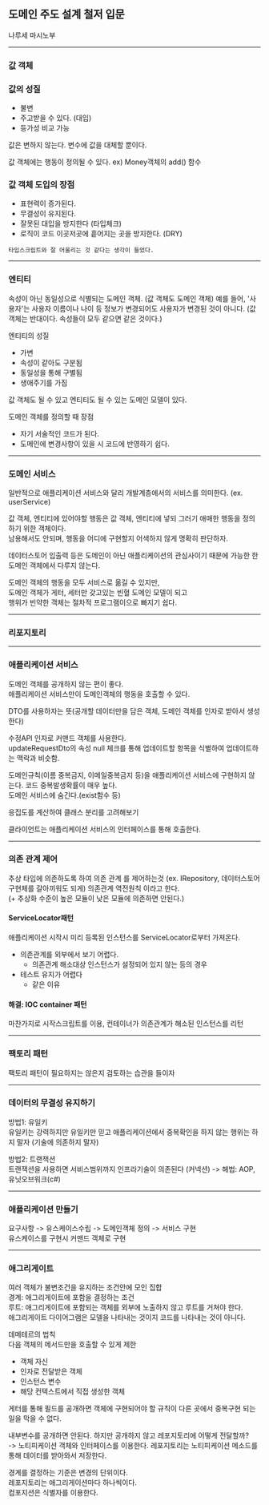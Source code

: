 ## 도메인 주도 설계 철저 입문

나루세 마시노부

---

### 값 객체

### 값의 성질

- 불변
- 주고받을 수 있다. (대입)
- 등가성 비교 가능

값은 변하지 않는다. 변수에 값을 대체할 뿐이다.

값 객체에는 행동이 정의될 수 있다. ex) Money객체의 add() 함수

### 값 객체 도입의 장점

- 표현력이 증가된다.
- 무결성이 유지된다.
- 잘못된 대입을 방지한다 (타입체크)
- 로직이 코드 이곳저곳에 흩어지는 곳을 방지한다. (DRY)

`타입스크립트와 잘 어울리는 것 같다는 생각이 들었다.`

---

### 엔티티

속성이 아닌 동일성으로 식별되는 도메인 객체. (값 객체도 도메인 객체)
예를 들어, '사용자'는 사용자 이름이나 나이 등 정보가 변경되어도 사용자가 변경된 것이 아니다.
(값 객체는 반대이다. 속성들이 모두 같으면 같은 것이다.)

엔티티의 성질

- 가변
- 속성이 같아도 구분됨
- 동일성을 통해 구별됨
- 생애주기를 가짐

값 객체도 될 수 있고 엔티티도 될 수 있는 도메인 모델이 있다.

도메인 객체를 정의할 때 장점

- 자기 서술적인 코드가 된다.
- 도메인에 변경사항이 있을 시 코드에 반영하기 쉽다.

---

### 도메인 서비스

일반적으로 애플리케이션 서비스와 달리 개발계층에서의 서비스를 의미한다. (ex. userService)

값 객체, 엔티티에 있어야할 행동은 값 객체, 엔티티에 넣되 그러기 애매한 행동을 정의하기 위한 객체이다.  
남용해서도 안되며, 행동을 어디에 구현할지 어색하지 않게 명확히 판단하자.

데이터스토어 입출력 등은 도메인이 아닌 애플리케이션의 관심사이기 때문에 가능한 한 도메인 객체에서 다루지 않는다.

도메인 객체의 행동을 모두 서비스로 옮길 수 있지만,  
도메인 객체가 게터, 세터만 갖고있는 빈혈 도메인 모델이 되고  
행위가 빈약한 객체는 절차적 프로그램이으로 빠지기 쉽다.

---

### 리포지토리

---

### 애플리케이션 서비스

도메인 객체를 공개하지 않는 편이 좋다.  
애플리케이션 서비스만이 도메인객체의 행동을 호출할 수 있다.

DTO를 사용하자는 뜻(공개할 데이터만을 담은 객체, 도메인 객체를 인자로 받아서 생성한다)

수정API 인자로 커맨드 객체를 사용한다.  
updateRequestDto의 속성 null 체크를 통해 업데이트할 항목을 식별하여 업데이트하는 맥락과 비슷함.

도메인규칙(이름 중복금지, 이메일중복금지 등)을 애플리케이션 서비스에 구현하지 않는다. 코드 중복발생확률이 매우 높다.  
도메인 서비스에 숨긴다.(exist함수 등)

응집도를 계산하여 클래스 분리를 고려해보기

클라이언트는 애플리케이션 서비스의 인터페이스를 통해 호출한다.

---

### 의존 관계 제어

추상 타입에 의존하도록 하여 의존 관계 를 제어하는것 (ex. IRepository, 데이터스토어 구현체를 갈아끼워도 되게) 의존관계 역전원칙 이라고 한다.  
(+ 추상화 수준이 높은 모듈이 낮은 모듈에 의존하면 안된다.)

#### ServiceLocator패턴

애플리케이션 시작시 미리 등록된 인스턴스를 ServiceLocator로부터 가져온다.

- 의존관계를 외부에서 보기 어렵다.
  - 의존관계 해소대상 인스턴스가 설정되어 있지 않는 등의 경우
- 테스트 유지가 어렵다
  - 같은 이유

#### 해결: IOC container 패턴

마찬가지로 시작스크립트를 이용, 컨테이너가 의존관계가 해소된 인스턴스를 리턴

---

### 팩토리 패턴

팩토리 패턴이 필요하지는 않은지 검토하는 습관을 들이자

---

### 데이터의 무결성 유지하기

방법1: 유일키  
유일키는 강력하지만 유일키만 믿고 애플리케이션에서 중복확인을 하지 않는 행위는 하지 말자 (기술에 의존하지 말자)

방법2: 트랜잭션  
트랜잭션을 사용하면 서비스범위까지 인프라기술이 의존된다 (커넥션) -> 해법: AOP, 유닛오브워크(c#)

---

### 애플리케이션 만들기

요구사항 -> 유스케이스수립 -> 도메인객체 정의 -> 서비스 구현  
유스케이스를 구현시 커맨드 객체로 구현

---

### 애그리게이트

여러 객체가 불변조건을 유지하는 조건안에 모인 집합  
경계: 애그리게이트에 포함을 결정하는 조건  
루트: 애그리게이트에 포함되는 객체를 외부에 노출하지 않고 루트를 거쳐야 한다.  
애그리게이트 다이어그램은 모델을 나타내는 것이지 코드를 나타내는 것이 아니다.

데메테르의 법칙  
다음 객체의 메서드만을 호출할 수 있게 제한

- 객체 자신
- 인자로 전달받은 객체
- 인스턴스 변수
- 해당 컨텍스트에서 직접 생성한 객체

게터를 통해 필드를 공개하면 객체에 구현되어야 할 규칙이 다른 곳에서 중복구현 되는 일을 막을 수 없다.

내부변수를 공개하면 안된다. 하지만 공개하지 않고 레포지토리에 어떻게 전달할까?  
-> 노티피케이션 객체와 인터페이스를 이용한다. 레포지토리는 노티피케이션 메소드를 통해 데이터를 받아와서 저장한다.

경계를 결정하는 기준은 변경의 단위이다.  
레포지토리는 애그리게이션마다 하나씩이다.  
컴포지션은 식별자를 이용한다.
